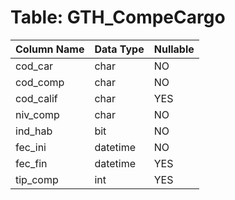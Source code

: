 # Table: GTH_CompeCargo

| Column Name | Data Type | Nullable |
|-------------|-----------|----------|
| cod_car | char | NO |
| cod_comp | char | NO |
| cod_calif | char | YES |
| niv_comp | char | NO |
| ind_hab | bit | NO |
| fec_ini | datetime | NO |
| fec_fin | datetime | YES |
| tip_comp | int | YES |
